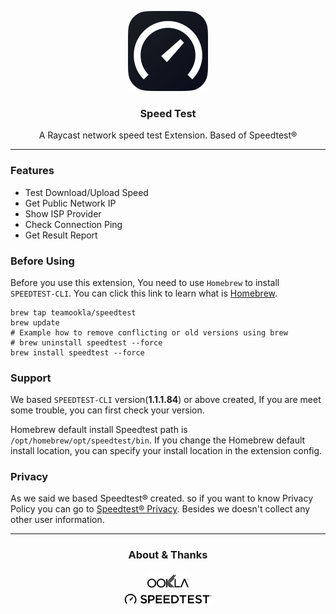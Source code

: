 <p align="center">
   <img src="./assets/logo.png" width="128">
</p>
<h3 align="center"> 
   <strong style="">Speed Test</strong>
   <br>
</h3>
<p align="center">
  <span>
    A Raycast network speed test Extension. Based of Speedtest®
  </span>
</p>

<hr/> 

### Features

- Test Download/Upload Speed
- Get Public Network IP
- Show ISP Provider
- Check Connection Ping
- Get Result Report

### Before Using
Before you use this extension, You need to use `Homebrew` to install `SPEEDTEST-CLI`.
You can click this link to learn what is [Homebrew](https://brew.sh/).

```shell
brew tap teamookla/speedtest
brew update
# Example how to remove conflicting or old versions using brew
# brew uninstall speedtest --force
brew install speedtest --force
```

### Support
We based `SPEEDTEST-CLI` version(**1.1.1.84**) or above created, If you are meet some trouble, you can first check
your version.

Homebrew default install Speedtest path is `/opt/homebrew/opt/speedtest/bin`.  If you change the Homebrew default install location, you can specify your install location in the extension config.

### Privacy
As we said we based Speedtest® created. so if you want to know Privacy Policy you can go to [Speedtest® Privacy](https://www.speedtest.net/about/privacy). Besides we doesn't collect any other user information.

<hr>
<h3 align="center">
    About & Thanks 
</h3>
<p align="center">
    <a href="https://www.ookla.com/">
        <img align="center"  src="./assets/Ookla-black.png" height="30">
    </a>
    <br/>
    <a href="https://speedtest.net">
        <img src="./assets/speedtest-banner.png" width="140" style="margin-top: 5px">
    </a>
</p>

